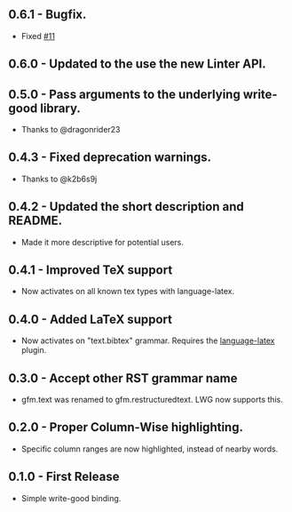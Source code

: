 ## 0.6.1 - Bugfix.
* Fixed [#11](https://github.com/gepoch/linter-write-good/issues/11)

## 0.6.0 - Updated to the use the new Linter API.

## 0.5.0 - Pass arguments to the underlying write-good library.
* Thanks to @dragonrider23

## 0.4.3 - Fixed deprecation warnings.
* Thanks to @k2b6s9j

## 0.4.2 - Updated the short description and README.
* Made it more descriptive for potential users.

## 0.4.1 - Improved TeX support
* Now activates on all known tex types with language-latex.

## 0.4.0 - Added LaTeX support
* Now activates on "text.bibtex" grammar. Requires the [language-latex](https://atom.io/packages/language-latex) plugin.

## 0.3.0 - Accept other RST grammar name
* gfm.text was renamed to gfm.restructuredtext. LWG now supports this.

## 0.2.0 - Proper Column-Wise highlighting.
* Specific column ranges are now highlighted, instead of nearby words.

## 0.1.0 - First Release
* Simple write-good binding.
